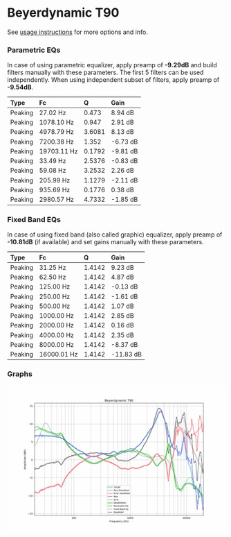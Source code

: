 # Beyerdynamic T90
See [usage instructions](https://github.com/jaakkopasanen/AutoEq#usage) for more options and info.

### Parametric EQs
In case of using parametric equalizer, apply preamp of **-9.29dB** and build filters manually
with these parameters. The first 5 filters can be used independently.
When using independent subset of filters, apply preamp of **-9.54dB**.

| Type    | Fc          |      Q | Gain     |
|:--------|:------------|:-------|:---------|
| Peaking | 27.02 Hz    | 0.473  | 8.94 dB  |
| Peaking | 1078.10 Hz  | 0.947  | 2.91 dB  |
| Peaking | 4978.79 Hz  | 3.6081 | 8.13 dB  |
| Peaking | 7200.38 Hz  | 1.352  | -6.73 dB |
| Peaking | 19703.11 Hz | 0.1792 | -9.81 dB |
| Peaking | 33.49 Hz    | 2.5376 | -0.83 dB |
| Peaking | 59.08 Hz    | 3.2532 | 2.26 dB  |
| Peaking | 205.99 Hz   | 1.1279 | -2.11 dB |
| Peaking | 935.69 Hz   | 0.1776 | 0.38 dB  |
| Peaking | 2980.57 Hz  | 4.7332 | -1.85 dB |

### Fixed Band EQs
In case of using fixed band (also called graphic) equalizer, apply preamp of **-10.81dB**
(if available) and set gains manually with these parameters.

| Type    | Fc          |      Q | Gain      |
|:--------|:------------|:-------|:----------|
| Peaking | 31.25 Hz    | 1.4142 | 9.23 dB   |
| Peaking | 62.50 Hz    | 1.4142 | 4.87 dB   |
| Peaking | 125.00 Hz   | 1.4142 | -0.13 dB  |
| Peaking | 250.00 Hz   | 1.4142 | -1.61 dB  |
| Peaking | 500.00 Hz   | 1.4142 | 1.07 dB   |
| Peaking | 1000.00 Hz  | 1.4142 | 2.85 dB   |
| Peaking | 2000.00 Hz  | 1.4142 | 0.16 dB   |
| Peaking | 4000.00 Hz  | 1.4142 | 2.35 dB   |
| Peaking | 8000.00 Hz  | 1.4142 | -8.37 dB  |
| Peaking | 16000.01 Hz | 1.4142 | -11.83 dB |

### Graphs
![](./Beyerdynamic%20T90.png)